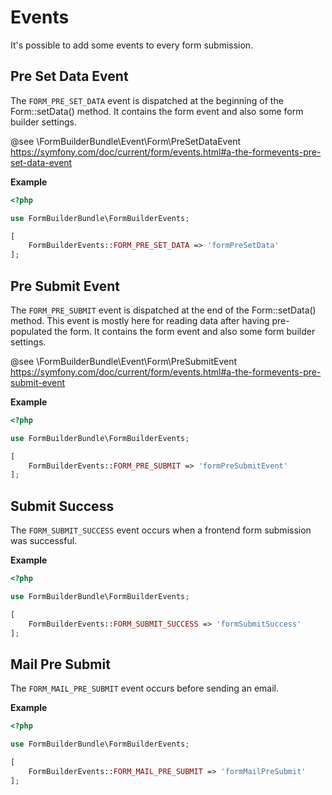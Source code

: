 # Events

It's possible to add some events to every form submission.

## Pre Set Data Event
The `FORM_PRE_SET_DATA` event is dispatched at the beginning of the Form::setData() method.
It contains the form event and also some form builder settings.

@see \FormBuilderBundle\Event\Form\PreSetDataEvent
https://symfony.com/doc/current/form/events.html#a-the-formevents-pre-set-data-event
     
**Example**  
```php
<?php

use FormBuilderBundle\FormBuilderEvents;

[
    FormBuilderEvents::FORM_PRE_SET_DATA => 'formPreSetData'
];
```

## Pre Submit Event
The `FORM_PRE_SUBMIT` event is dispatched at the end of the Form::setData() method. 
This event is mostly here for reading data after having pre-populated the form. It contains the form event and also some form builder settings.

@see \FormBuilderBundle\Event\Form\PreSubmitEvent
https://symfony.com/doc/current/form/events.html#a-the-formevents-pre-submit-event
     
**Example**  
```php
<?php

use FormBuilderBundle\FormBuilderEvents;

[
    FormBuilderEvents::FORM_PRE_SUBMIT => 'formPreSubmitEvent'
];
```

## Submit Success
The `FORM_SUBMIT_SUCCESS` event occurs when a frontend form submission was successful.

**Example**  
```php
<?php

use FormBuilderBundle\FormBuilderEvents;

[
    FormBuilderEvents::FORM_SUBMIT_SUCCESS => 'formSubmitSuccess'
];
```

## Mail Pre Submit
The `FORM_MAIL_PRE_SUBMIT` event occurs before sending an email.

**Example**  
```php
<?php

use FormBuilderBundle\FormBuilderEvents;

[
    FormBuilderEvents::FORM_MAIL_PRE_SUBMIT => 'formMailPreSubmit'
];
```